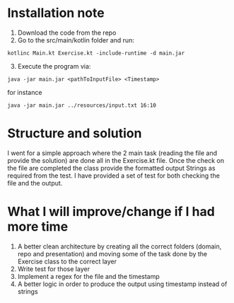 # Installation note
1. Download the code from the repo
2. Go to the src/main/kotlin folder and run:
```shell
kotlinc Main.kt Exercise.kt -include-runtime -d main.jar
```
3. Execute the program via:
```shell
java -jar main.jar <pathToInputFile> <Timestamp>
```
for instance
```shell
java -jar main.jar ../resources/input.txt 16:10
```
# Structure and solution
I went for a simple approach where the 2 main task (reading the file and provide the solution)
are done all in the Exercise.kt file.
Once the check on the file are completed the class provide the formatted output Strings as required from the test.
I have provided a set of test for both checking the file and the output.

# What I will improve/change if I had more time
1. A better clean architecture by creating all the correct folders (domain, repo and presentation) and moving some of the task done by the Exercise class to the correct layer   
2. Write test for those layer
3. Implement a regex for the file and the timestamp 
4. A better logic in order to produce the output using timestamp instead of strings